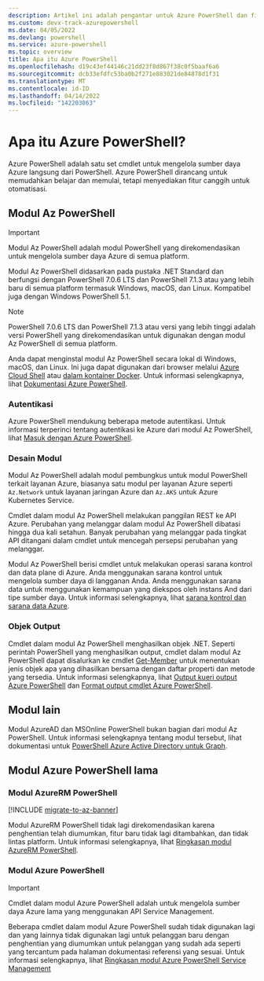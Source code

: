 ```yaml
---
description: Artikel ini adalah pengantar untuk Azure PowerShell dan fitur-fiturnya.
ms.custom: devx-track-azurepowershell
ms.date: 04/05/2022
ms.devlang: powershell
ms.service: azure-powershell
ms.topic: overview
title: Apa itu Azure PowerShell
ms.openlocfilehash: d19c43ef44146c21dd23f8d867f38c0f5baaf6a6
ms.sourcegitcommit: dcb33efdfc53ba0b2f271e883021de84878d1f31
ms.translationtype: MT
ms.contentlocale: id-ID
ms.lasthandoff: 04/14/2022
ms.locfileid: "142203863"
---
```

# <a name="what-is-azure-powershell"></a>Apa itu Azure PowerShell?

Azure PowerShell adalah satu set cmdlet untuk mengelola sumber daya Azure langsung dari PowerShell. Azure PowerShell dirancang untuk memudahkan belajar dan memulai, tetapi menyediakan fitur canggih untuk otomatisasi.

## <a name="the-az-powershell-module"></a>Modul Az PowerShell

> [!IMPORTANT]
> Modul Az PowerShell adalah modul PowerShell yang direkomendasikan untuk mengelola sumber daya Azure di semua platform.

Modul Az PowerShell didasarkan pada pustaka .NET Standard dan berfungsi dengan PowerShell 7.0.6 LTS dan PowerShell 7.1.3 atau yang lebih baru di semua platform termasuk Windows, macOS, dan Linux. Kompatibel juga dengan Windows PowerShell 5.1.

> [!NOTE]
> PowerShell 7.0.6 LTS dan PowerShell 7.1.3 atau versi yang lebih tinggi adalah versi PowerShell yang direkomendasikan untuk digunakan dengan modul Az PowerShell di semua platform.

Anda dapat menginstal modul Az PowerShell secara lokal di Windows, macOS, dan Linux. Ini juga dapat digunakan dari browser melalui [Azure Cloud Shell](/azure/cloud-shell/overview) atau [dalam kontainer Docker](/powershell/azure/azureps-in-docker). Untuk informasi selengkapnya, lihat [Dokumentasi Azure PowerShell](/powershell/azure/).

### <a name="authentication"></a>Autentikasi

Azure PowerShell mendukung beberapa metode autentikasi. Untuk informasi terperinci tentang autentikasi ke Azure dari modul Az PowerShell, lihat [Masuk dengan Azure PowerShell](/powershell/azure/authenticate-azureps).

### <a name="module-design"></a>Desain Modul

Modul Az PowerShell adalah modul pembungkus untuk modul PowerShell terkait layanan Azure, biasanya satu modul per layanan Azure seperti `Az.Network` untuk layanan jaringan Azure dan `Az.AKS` untuk Azure Kubernetes Service.

Cmdlet dalam modul Az PowerShell melakukan panggilan REST ke API Azure. Perubahan yang melanggar dalam modul Az PowerShell dibatasi hingga dua kali setahun. Banyak perubahan yang melanggar pada tingkat API ditangani dalam cmdlet untuk mencegah persepsi perubahan yang melanggar.

Modul Az PowerShell berisi cmdlet untuk melakukan operasi sarana kontrol dan data plane di Azure. Anda menggunakan sarana kontrol untuk mengelola sumber daya di langganan Anda. Anda menggunakan sarana data untuk menggunakan kemampuan yang diekspos oleh instans And dari tipe sumber daya. Untuk informasi selengkapnya, lihat [sarana kontrol dan sarana data Azure](/azure/azure-resource-manager/management/control-plane-and-data-plane).

### <a name="output-objects"></a>Objek Output

Cmdlet dalam modul Az PowerShell menghasilkan objek .NET. Seperti perintah PowerShell yang menghasilkan output, cmdlet dalam modul Az PowerShell dapat disalurkan ke cmdlet [Get-Member](/powershell/module/microsoft.powershell.utility/get-member) untuk menentukan jenis objek apa yang dihasilkan bersama dengan daftar properti dan metode yang tersedia. Untuk informasi selengkapnya, lihat [Output kueri output Azure PowerShell](/powershell/azure/queries-azureps) dan [Format output cmdlet Azure PowerShell](/powershell/azure/formatting-output).

## <a name="other-modules"></a>Modul lain

Modul AzureAD dan MSOnline PowerShell bukan bagian dari modul Az PowerShell. Untuk informasi selengkapnya tentang modul tersebut, lihat dokumentasi untuk [PowerShell Azure Active Directory untuk Graph](/powershell/azure/active-directory/overview).

## <a name="legacy-azure-powershell-modules"></a>Modul Azure PowerShell lama

### <a name="the-azurerm-powershell-module"></a>Modul AzureRM PowerShell

[!INCLUDE [migrate-to-az-banner](../../includes/migrate-to-az-banner.md)]

Modul AzureRM PowerShell tidak lagi direkomendasikan karena penghentian telah diumumkan, fitur baru tidak lagi ditambahkan, dan tidak lintas platform. Untuk informasi selengkapnya, lihat [Ringkasan modul AzureRM PowerShell](/powershell/azure/azurerm/overview).

### <a name="the-azure-powershell-module"></a>Modul Azure PowerShell

> [!IMPORTANT]
> Cmdlet dalam modul Azure PowerShell adalah untuk mengelola sumber daya Azure lama yang menggunakan API Service Management.

Beberapa cmdlet dalam modul Azure PowerShell sudah tidak digunakan lagi dan yang lainnya tidak digunakan lagi untuk pelanggan baru dengan penghentian yang diumumkan untuk pelanggan yang sudah ada seperti yang tercantum pada halaman dokumentasi referensi yang sesuai. Untuk informasi selengkapnya, lihat [Ringkasan modul Azure PowerShell Service Management](/powershell/azure/servicemanagement/overview)
